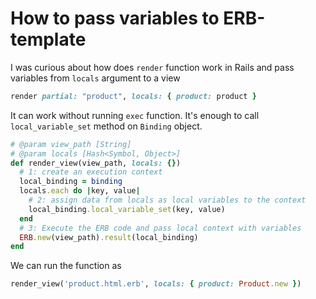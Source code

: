 # How to pass variables to ERB-template

I was curious about how does `render` function work in Rails and pass variables from `locals` argument to a view

```ruby
render partial: "product", locals: { product: product }
```

It can work without running `exec` function. It's enough to call `local_variable_set` method on `Binding` object.

```ruby
# @param view_path [String]
# @param locals [Hash<Symbol, Object>]
def render_view(view_path, locals: {})
  # 1: create an execution context
  local_binding = binding
  locals.each do |key, value|
    # 2: assign data from locals as local variables to the context
    local_binding.local_variable_set(key, value)
  end
  # 3: Execute the ERB code and pass local context with variables
  ERB.new(view_path).result(local_binding)
end
```

We can run the function as

```ruby
render_view('product.html.erb', locals: { product: Product.new })
```
